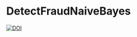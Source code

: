 # DetectFraudNaiveBayes



[![DOI](https://zenodo.org/badge/625354626.svg)](https://zenodo.org/badge/latestdoi/625354626)

